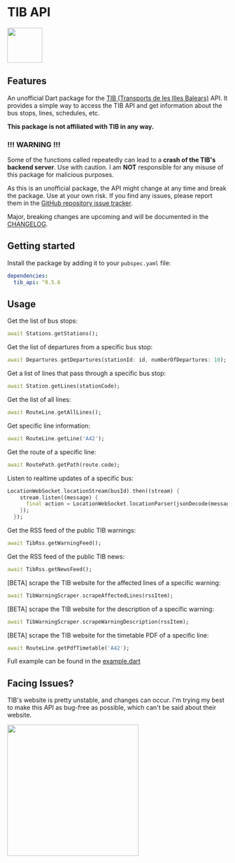 # TIB API
<img src="https://github.com/YarosMallorca/tib_api/assets/54041533/55ff2f26-4ec9-40dd-8445-f0936324f9af" height="80px" />

## Features

An unofficial Dart package for the [TIB (Transports de les Illes Balears)](https://www.tib.org/en) API.
It provides a simple way to access the TIB API and get information about the bus stops, lines, schedules, etc.

**This package is not affiliated with TIB in any way.**

### **!!! WARNING !!!**

Some of the functions called repeatedly can lead to a **crash of the TIB's backend server**. Use with caution.
I am **NOT** responsible for any misuse of this package for malicious purposes.

As this is an unofficial package, the API might change at any time and break the package. Use at your own risk. If you find any issues, please report them in the [GitHub repository issue tracker](https://github.com/YarosMallorca/tib_api/issues).

Major, breaking changes are upcoming and will be documented in the [CHANGELOG](CHANGELOG.md).

## Getting started

Install the package by adding it to your `pubspec.yaml` file:

```yaml
dependencies:
  tib_api: ^0.5.6
```

## Usage

Get the list of bus stops:

```dart
await Stations.getStations();
```

Get the list of departures from a specific bus stop:

```dart
await Departures.getDepartures(stationId: id, numberOfDepartures: 10);
```

Get a list of lines that pass through a specific bus stop:

```dart
await Station.getLines(stationCode);
```

Get the list of all lines:

```dart
await RouteLine.getAllLines();
```

Get specific line information:

```dart
await RouteLine.getLine('A42');
```

Get the route of a specific line:

```dart
await RoutePath.getPath(route.code);
```

Listen to realtime updates of a specific bus:

```dart
LocationWebSocket.locationStream(busId).then((stream) {
    stream.listen((message) {
      final action = LocationWebSocket.locationParser(jsonDecode(message));
    });
  });
```

Get the RSS feed of the public TIB warnings:

```dart
await TibRss.getWarningFeed();
```

Get the RSS feed of the public TIB news:

```dart
await TibRss.getNewsFeed();
```

[BETA] scrape the TIB website for the affected lines of a specific warning:

```dart
await TibWarningScraper.scrapeAffectedLines(rssItem);
```

[BETA] scrape the TIB website for the description of a specific warning:

```dart
await TibWarningScraper.scrapeWarningDescription(rssItem);
```

[BETA] scrape the TIB website for the timetable PDF of a specific line:

```dart
await RouteLine.getPdfTimetable('A42');
```

Full example can be found in the [example.dart](example/tib_api_example.dart)

## Facing Issues?
TIB's website is pretty unstable, and changes can occur.
I'm trying my best to make this API as bug-free as possible, which can't be said about their website.

<img src="https://github.com/YarosMallorca/tib_api/assets/54041533/f6def031-bf38-4f7d-b2e3-b719e5e12dbe" height="300px" />


